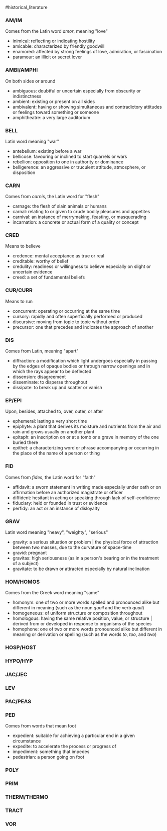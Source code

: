 #historical_literature

### AM/IM
Comes from the Latin word *amor*, meaning "love"
- inimical: reflecting or indicating hostility
- amicable: characterized by friendly goodwill
- enamored: affected by strong feelings of love, admiration, or fascination
- paramour: an illicit or secret lover

### AMBI/AMPHI
On both sides or around
- ambiguous: doubtful or uncertain especially from obscurity or indistinctness
- ambient: existing or present on all sides
- ambivalent: having or showing simultaneous and contradictory attitudes or feelings toward something or someone
- amphitheatre: a very large auditorium

### BELL
Latin word meaning "war"
- antebellum: existing before a war
- bellicose: favouring or inclined to start quarrels or wars
- rebellion: opposition to one in authority or dominance
- belligerence: an aggressive or truculent attitude, atmosphere, or disposition

### CARN
Comes from *carnis*, the Latin word for "flesh"
- carnage: the flesh of slain animals or humans
- carnal: relating to or given to crude bodily pleasures and appetites
- carnival: an instance of merrymaking, feasting, or masquerading
- incarnation: a concrete or actual form of a quality or concept

### CRED
Means to believe
- credence: mental acceptance as true or real
- creditable: worthy of belief
- credulity: readiness or willingness to believe especially on slight or uncertain evidence
- creed: a set of fundamental beliefs

### CUR/CURR
Means to run
- concurrent: operating or occurring at the same time
- cursory: rapidly and often superficially performed or produced
- discursive: moving from topic to topic without order
- precursor: one that precedes and indicates the approach of another

### DIS
Comes from Latin, meaning "apart"
- diffraction: a modification which light undergoes especially in passing by the edges of opaque bodies or through narrow openings and in which the rays appear to be deflected
- dissension: disagreement
- disseminate: to disperse throughout
- dissipate: to break up and scatter or vanish

### EP/EPI
Upon, besides, attached to, over, outer, or after
- ephemeral: lasting a very short time
- epiphyte: a plant that derives its moisture and nutrients from the air and rain and grows usually on another plant
- epitaph: an inscription on or at a tomb or a grave in memory of the one buried there
- epithet: a characterizing word or phrase accompanying or occurring in the place of the name of a person or thing

### FID
Comes from *fides*, the Latin word for "faith"
- affidavit: a sworn statement in writing made especially under oath or on affirmation before an authorized magistrate or officer
- diffident: hesitant in acting or speaking through lack of self-confidence
- fiduciary: held or founded in trust or evidence
- perfidy: an act or an instance of disloyalty

### GRAV
Latin word meaning "heavy", "weighty", "serious"
- gravity: a serious situation or problem | the physical force of attraction between two masses, due to the curvature of space-time
- gravid: pregnant
- gravitas: high seriousness (as in a person's bearing or in the treatment of a subject)
- gravitate: to be drawn or attracted especially by natural inclination

### HOM/HOMOS
Comes from the Greek word meaning "same"
- homonym: one of two or more words spelled and pronounced alike but different in meaning (such as the noun *quail* and the verb *quail*)
- homogeneous: of uniform structure or composition throughout
- homologous: having the same relative position, value, or structure | derived from or developed in response to organisms of the species
- homophone: one of two or more words pronounced alike but different in meaning or derivation or spelling (such as the words *to*, *too*, and *two*)

### HOSP/HOST
### HYPO/HYP
### JAC/JEC
### LEV
### PAC/PEAS
### PED
Comes from words that mean foot
- expedient: suitable for achieving a particular end in a given circumstance
- expedite: to accelerate the process or progress of
- impediment: something that impedes
- pedestrian: a person going on foot

### POLY
### PRIM
### THERM/THERMO
### TRACT
### VOR